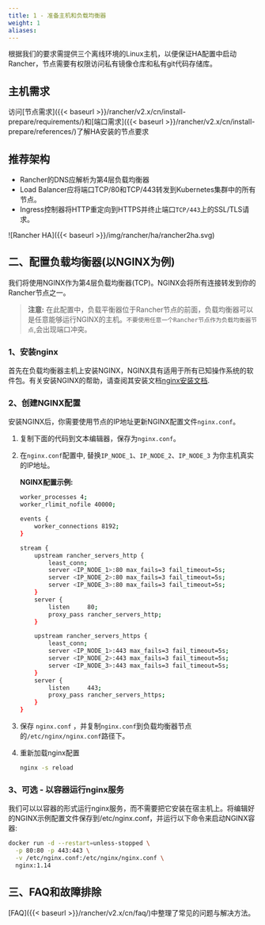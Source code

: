 ```yaml
---
title: 1 - 准备主机和负载均衡器
weight: 1
aliases:
---
```

根据我们的要求需提供三个离线环境的Linux主机，以便保证HA配置中启动Rancher，节点需要有权限访问私有镜像仓库和私有git代码存储库。

## 主机需求

访问[节点需求]({{< baseurl >}}/rancher/v2.x/cn/install-prepare/requirements/)和[端口需求]({{< baseurl >}}/rancher/v2.x/cn/install-prepare/references/)了解HA安装的节点要求

## 推荐架构

- Rancher的DNS应解析为第4层负载均衡器
- Load Balancer应将端口TCP/80和TCP/443转发到Kubernetes集群中的所有节点。
- Ingress控制器将HTTP重定向到HTTPS并终止端口`TCP/443`上的SSL/TLS请求。

![Rancher HA]({{< baseurl >}}/img/rancher/ha/rancher2ha.svg)

## 二、配置负载均衡器(以NGINX为例)

我们将使用NGINX作为第4层负载均衡器(TCP)。NGINX会将所有连接转发到你的Rancher节点之一。

>**注意:** 在此配置中，负载平衡器位于Rancher节点的前面，负载均衡器可以是任意能够运行NGINX的主机。`不要使用任意一个Rancher节点作为负载均衡器节点`,会出现端口冲突。

### 1、安装nginx

首先在负载均衡器主机上安装NGINX，NGINX具有适用于所有已知操作系统的软件包。有关安装NGINX的帮助，请查阅其安装文档[nginx安装文档](https://www.nginx.com/resources/wiki/start/topics/tutorials/install/).

### 2、创建NGINX配置

安装NGINX后，你需要使用节点的IP地址更新NGINX配置文件`nginx.conf`。

1. 复制下面的代码到文本编辑器，保存为`nginx.conf`。
2. 在`nginx.conf`配置中, 替换`IP_NODE_1`、`IP_NODE_2`、`IP_NODE_3` 为你主机真实的IP地址。

    **NGINX配置示例:**

    ```bash
    worker_processes 4;
    worker_rlimit_nofile 40000;

    events {
        worker_connections 8192;
    }

    stream {
        upstream rancher_servers_http {
            least_conn;
            server <IP_NODE_1>:80 max_fails=3 fail_timeout=5s;
            server <IP_NODE_2>:80 max_fails=3 fail_timeout=5s;
            server <IP_NODE_3>:80 max_fails=3 fail_timeout=5s;
        }
        server {
            listen     80;
            proxy_pass rancher_servers_http;
        }

        upstream rancher_servers_https {
            least_conn;
            server <IP_NODE_1>:443 max_fails=3 fail_timeout=5s;
            server <IP_NODE_2>:443 max_fails=3 fail_timeout=5s;
            server <IP_NODE_3>:443 max_fails=3 fail_timeout=5s;
        }
        server {
            listen     443;
            proxy_pass rancher_servers_https;
        }
    }
    ```

3. 保存 `nginx.conf` ，并复制`nginx.conf`到负载均衡器节点的`/etc/nginx/nginx.conf`路径下。
4. 重新加载nginx配置

    ```bash
    nginx -s reload
    ```

### 3、可选 - 以容器运行nginx服务

我们可以以容器的形式运行nginx服务，而不需要把它安装在宿主机上。将编辑好的NGINX示例配置文件保存到/etc/nginx.conf，并运行以下命令来启动NGINX容器:

```bash
docker run -d --restart=unless-stopped \
  -p 80:80 -p 443:443 \
  -v /etc/nginx.conf:/etc/nginx/nginx.conf \
  nginx:1.14
```

## 三、FAQ和故障排除

[FAQ]({{< baseurl >}}/rancher/v2.x/cn/faq/)中整理了常见的问题与解决方法。